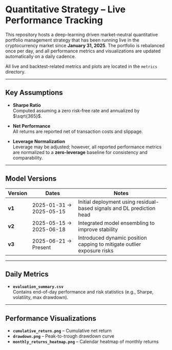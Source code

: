 # Quantitative Strategy – Live Performance Tracking

This repository hosts a deep-learning driven market-neutral quantitative portfolio management strategy that has been running live in the cryptocurrency market since **January 31, 2025**. The portfolio is rebalanced once per day, and all performance metrics and visualizations are updated automatically on a daily cadence.


All live and backtest-related metrics and plots are located in the `metrics` directory.

---

## Key Assumptions

- **Sharpe Ratio**  
  Computed assuming a zero risk-free rate and annualized by $\sqrt{365}$.

- **Net Performance**  
  All returns are reported net of transaction costs and slippage.

- **Leverage Normalization**  
  Leverage may be adjusted; however, all reported performance metrics are normalized to a **zero-leverage** baseline for consistency and comparability.

---

## Model Versions

| Version | Dates                      | Notes                                                                 |
| ------- | -------------------------- | --------------------------------------------------------------------- |
| **v1**  | 2025-01-31 → 2025-05-15     | Initial deployment using residual-based signals and DL prediction head |
| **v2**  | 2025-05-15 → 2025-06-18     | Integrated model ensembling to improve stability |
| **v3**  | 2025-06-21 → Present        | Introduced dynamic position capping to mitigate outlier exposure risks |

---

## Daily Metrics

- **`evaluation_summary.csv`**  
  Contains end-of-day performance and risk statistics (e.g., Sharpe, volatility, max drawdown).

---

## Performance Visualizations

- **`cumulative_return.png`** – Cumulative net return  
- **`drawdown.png`** – Peak-to-trough drawdown curve  
- **`monthly_returns_heatmap.png`** – Calendar heatmap of monthly returns
